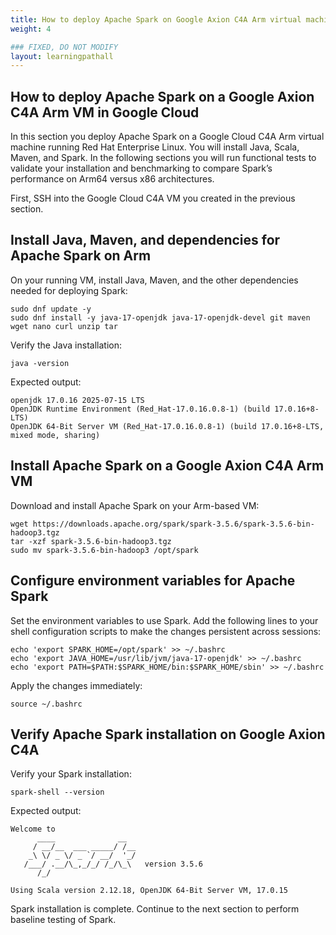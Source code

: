 ```yaml
---
title: How to deploy Apache Spark on Google Axion C4A Arm virtual machines
weight: 4

### FIXED, DO NOT MODIFY
layout: learningpathall
---
```



## How to deploy Apache Spark on a Google Axion C4A Arm VM in Google Cloud

In this section you deploy Apache Spark on a Google Cloud C4A Arm virtual machine running Red Hat Enterprise Linux. You will install Java, Scala, Maven, and Spark. In the following sections you will run functional tests to validate your installation and benchmarking to compare Spark’s performance on Arm64 versus x86 architectures. 

First, SSH into the Google Cloud C4A VM you created in the previous section. 

## Install Java, Maven, and dependencies for Apache Spark on Arm

On your running VM, install Java, Maven, and the other dependencies needed for deploying Spark:

```console
sudo dnf update -y
sudo dnf install -y java-17-openjdk java-17-openjdk-devel git maven wget nano curl unzip tar
```

Verify the Java installation:

```console
java -version
```

Expected output:

```output
openjdk 17.0.16 2025-07-15 LTS
OpenJDK Runtime Environment (Red_Hat-17.0.16.0.8-1) (build 17.0.16+8-LTS)
OpenJDK 64-Bit Server VM (Red_Hat-17.0.16.0.8-1) (build 17.0.16+8-LTS, mixed mode, sharing)
```

## Install Apache Spark on a Google Axion C4A Arm VM

Download and install Apache Spark on your Arm-based VM:

```console
wget https://downloads.apache.org/spark/spark-3.5.6/spark-3.5.6-bin-hadoop3.tgz
tar -xzf spark-3.5.6-bin-hadoop3.tgz
sudo mv spark-3.5.6-bin-hadoop3 /opt/spark
```

## Configure environment variables for Apache Spark

Set the environment variables to use Spark. Add the following lines to your shell configuration scripts to make the changes persistent across sessions:

```console
echo 'export SPARK_HOME=/opt/spark' >> ~/.bashrc
echo 'export JAVA_HOME=/usr/lib/jvm/java-17-openjdk' >> ~/.bashrc
echo 'export PATH=$PATH:$SPARK_HOME/bin:$SPARK_HOME/sbin' >> ~/.bashrc
```

Apply the changes immediately:

```console
source ~/.bashrc 
```

## Verify Apache Spark installation on Google Axion C4A

Verify your Spark installation:

```console
spark-shell --version 
```

Expected output:

```output
Welcome to
      ____              __
     / __/__  ___ _____/ /__
    _\ \/ _ \/ _ `/ __/  '_/
   /___/ .__/\_,_/_/ /_/\_\   version 3.5.6
      /_/

Using Scala version 2.12.18, OpenJDK 64-Bit Server VM, 17.0.15
```

Spark installation is complete. Continue to the next section to perform baseline testing of Spark.
